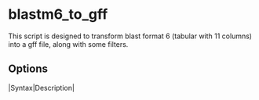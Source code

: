 # blastm6_to_gff
This script is designed to transform blast format 6 (tabular with 11 columns) into a gff file, along with some filters.

## Options

|Syntax|Description|
